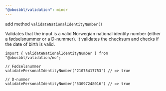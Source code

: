 ```yaml
---
"@obosbbl/validation": minor
---
```


add method `validateNationalIdentityNumber()`

Validates that the input is a valid Norwegian national identity number (either a fødselsnummer or a D-nummer).
It validates the checksum and checks if the date of birth is valid.

```
import { validateNationalIdentityNumber } from "@obosbbl/validation/no";

// Fødselsnummer
validatePersonalIdentityNumber('21075417753') // => true

// D-nummer
validatePersonalIdentityNumber('53097248016') // => true
```
